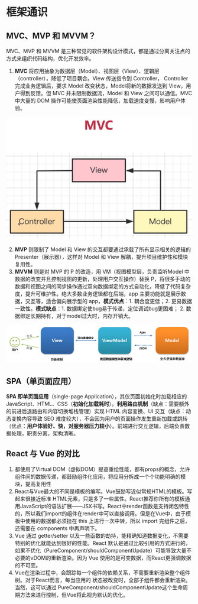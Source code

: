 # 框架通识

## MVC、MVP 和 MVVM？

MVC、MVP 和 MVVM 是三种常见的软件架构设计模式，都是通过分离关注点的方式来组织代码结构，优化开发效率。
1. **MVC** 将应用抽象为数据层（Model）、视图层（View）、逻辑层（controller），降低了项目耦合。View 传送指令到 Controller， Controller 完成业务逻辑后，要求 Model 改变状态，Model将新的数据发送到 View，用户得到反馈。但 MVC 并未限制数据流，Model 和 View 之间可以通信。MVC 中大量的 DOM 操作可能使页面渲染性能降低，加载速度变慢，影响用户体验。

![](../../public/front-end/frame/frame-1.png)

2. **MVP** 则限制了 Model 和 View 的交互都要通过承载了所有显示相关的逻辑的 Presenter（展示器），这样对 Model 和 View 解耦，提升项目维护性和模块复用性。
3. **MVVM** 则是对 MVP 的 P 的改造，用 VM（视图模型层，负责监听Model 中数据的改变并且控制视图的更新，处理用户交互操作）替换 P，将很多手动的数据和视图之间的同步操作通过双向数据绑定的方式自动化，降低了代码复杂度，提升可维护性。绝大多数业务逻辑都在后端，app 主要功能就是展示数据，交互等，适合偏向展示型的 app，**模式优点**：1. 耦合度更低；2. 更易数据一致性。**模式缺点**：1. 数据绑定使bug易于传递，定位调试bug更困难； 2. 数据绑定长期持有，对于model过大时，内存开销大。

![](../../public/front-end/frame/frame-2.png)

## SPA（单页面应用）

**SPA 即单页面应用**（single-page Application），其仅页面初始化时加载相应的 JavaScript、HTML、CSS（**初始化加载耗时**）。**利用路由机制**（缺点：需要额外的前进后退路由和内容切换堆栈管理）实现 HTML 内容变换、UI 交互（缺点：动态变换内容导致 SEO 难度较大），不会因为用户的页面操作发生重新加载或跳转（优点：**用户体验好、快，对服务器压力较小**）。前端进行交互逻辑，后端负责数据处理，职责分离，架构清晰。

## React 与 Vue 的对比

1. 都使用了Virtual DOM（虚拟DOM）提高重绘性能，都有props的概念，允许组件间的数据传递，都鼓励组件化应用，将应用分拆成一个个功能明确的模块，提高复用性
2. React与Vue最大的不同是模板的编写。Vue鼓励写近似常规HTML的模板。写起来很接近标准 HTML元素，只是多了一些属性。React推荐你所有的模板通用JavaScript的语法扩展——JSX书写。React中render函数是支持闭包特性的，所以我们import的组件在render中可以直接调用。但是在Vue中，由于模板中使用的数据都必须挂在 this 上进行一次中转，所以 import 完组件之后，还需要在 components 中再声明下。
3. Vue 通过 getter/setter 以及一些函数的劫持，能精确知道数据变化，不需要特别的优化就能达到很好的性能。React 默认是通过比较引用的方式进行的，如果不优化（PureComponent/shouldComponentUpdate）可能导致大量不必要的vDOM的重新渲染。因为 Vue 使用的是可变数据，而React更强调数据的不可变。
4. Vue在渲染过程中，会跟踪每一个组件的依赖关系，不需要重新渲染整个组件树。对于React而言，每当应用的   状态被改变时，全部子组件都会重新渲染。当然，这可以通过 PureComponent/shouldComponentUpdate这个生命周期方法来进行控制，但Vue将此视为默认的优化。